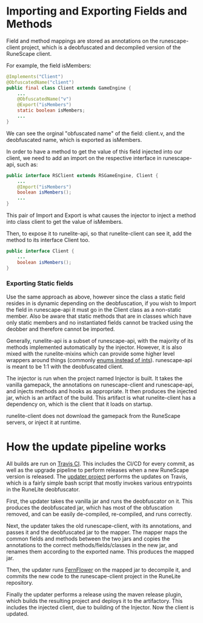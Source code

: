 # Importing and Exporting Fields and Methods

Field and method mappings are stored as annotations on the runescape-client project, which is a deobfuscated and decompiled version of the RuneScape client.

For example, the field isMembers:

```java
@Implements("Client")
@ObfuscatedName("client")
public final class Client extends GameEngine {
	...
	@ObfuscatedName("v")
	@Export("isMembers")
	static boolean isMembers;
	...
}
```

We can see the orginal "obfuscated name" of the field: client.v, and the deobfuscated name, which is exported as isMembers.

In order to have a method to get the value of this field injected into our client, we need to add an import on the respective interface in runescape-api, such as:

```java
public interface RSClient extends RSGameEngine, Client {
	...
	@Import("isMembers")
	boolean isMembers();
	...
}
```

This pair of Import and Export is what causes the injector to inject a method into class client to get the value of isMembers.

Then, to expose it to runelite-api, so that runelite-client can see it, add the method to its interface Client too. 

```java
public interface Client {
	...
	boolean isMembers();
}
```

### Exporting Static fields

Use the same approach as above, however since the class a static field resides in is dynamic depending on the deobfuscation, if you wish to Import the field in runescape-api it must go in the Client class as a non-static member.
Also be aware that static methods that are in classes which have only static members and no instantiated fields cannot be tracked using the deobber and therefore cannot be imported. 

Generally, runelite-api is a subset of runescape-api, with the majority of its methods implemented automatically by the injector. However, it is also mixed with the runelite-mixins which can provide some higher level wrappers around things (commonly [enums instead of ints](https://github.com/runelite/runelite/wiki/Using-mixins)). runescape-api is meant to be 1:1 with the deobfuscated client.

The injector is run when the project named Injector is built. It takes the vanilla gamepack, the annotations on runescape-client and runescape-api, and injects methods and hooks as appropriate.
It then produces the injected jar, which is an artifact of the build. This artifact is what runelite-client has a dependency on, which is the client that it loads on startup.

runelite-client does not download the gamepack from the RuneScape servers, or inject it at runtime.

# How the update pipeline works

All builds are run on [Travis CI](https://travis-ci.org/). This includes the CI/CD for every commit, as well as the upgrade pipeline to perform releases when a new RuneScape version is released.
The [updater project](https://github.com/runelite/updater) performs the updates on Travis, which is a fairly simple bash script that mostly invokes various entrypoints in the RuneLite deobfuscator.

First, the updater takes the vanilla jar and runs the deobfuscator on it. This produces the deobfuscated jar, which has most of the obfuscation removed, and can be easily de-compiled, re-compiled, and runs correctly.

Next, the updater takes the old runescape-client, with its annotations, and passes it and the deobfuscated jar to the mapper. The mapper maps the common fields and methods between the two jars and copies the annotations to the correct methods/fields/classes in the new jar, and renames them according to the exported name. This produces the mapped jar.

Then, the updater runs [FernFlower](https://github.com/runelite/fernflower) on the mapped jar to decompile it, and commits the new code to the runescape-client project in the RuneLite repository.

Finally the updater performs a release using the maven release plugin, which builds the resulting project and deploys it to the artifactory. This includes the injected client, due to building of the Injector. Now the client is updated.
